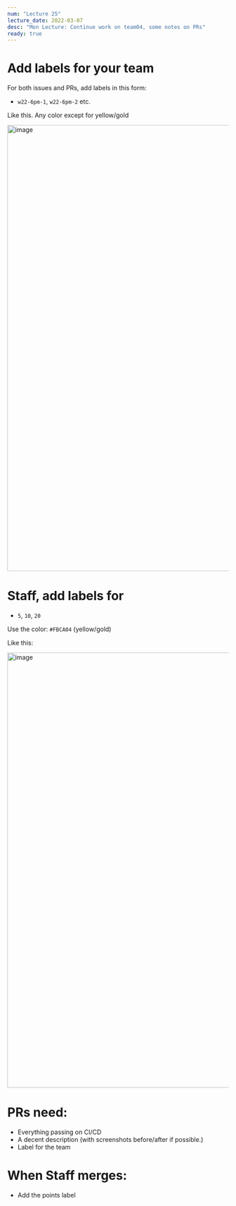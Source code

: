```yaml
---
num: "Lecture 25"
lecture_date: 2022-03-07
desc: "Mon Lecture: Continue work on team04, some notes on PRs"
ready: true
---
```



# Add labels for your team 

For both issues and PRs, add labels in this form:

* `w22-6pm-1`, `w22-6pm-2` etc.

Like this.  Any color except for yellow/gold

<img width="1012" alt="image" src="https://user-images.githubusercontent.com/1119017/157112924-0c17b982-d490-463d-9812-715ac7a6e8ef.png">


# Staff, add labels for

* `5`, `10`, `20` 

Use the color: `#FBCA04` (yellow/gold)

Like this:

<img width="987" alt="image" src="https://user-images.githubusercontent.com/1119017/157112889-1c64047f-bed2-4a13-b9e1-e51a3e042554.png">

# PRs need:

* Everything passing on CI/CD
* A decent description (with screenshots before/after if possible.)
* Label for the team

# When Staff merges:

* Add the points label
